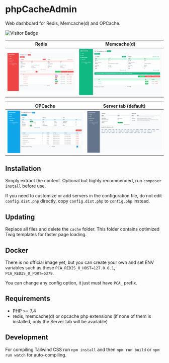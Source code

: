 # phpCacheAdmin

Web dashboard for Redis, Memcache(d) and OPCache.

![Visitor Badge](https://visitor-badge.laobi.icu/badge?page_id=RobiNN1.phpCacheAdmin)

| Redis                           | Memcache(d)                               |
|---------------------------------|-------------------------------------------|
| ![Redis](.github/img/redis.png) | ![Memcache(d)](.github/img/memcached.png) |

| OPCache                             | Server tab (default)                   |
|-------------------------------------|----------------------------------------|
| ![OPCache](.github/img/opcache.png) | ![Memcache(d)](.github/img/server.png) |

## Installation

Simply extract the content. Optional but highly recommended, run `composer install` before use.

If you need to customize or add servers in the configuration file, do not edit `config.dist.php` directly,
copy `config.dist.php` to `config.php` instead.

## Updating

Replace all files and delete the `cache` folder.
This folder contains optimized Twig templates for faster page loading.

## Docker

There is no official image yet,
but you can create your own and set ENV variables such as these
`PCA_REDIS_0_HOST=127.0.0.1`, `PCA_REDIS_0_PORT=6379`.

You can change any config option, it just must have `PCA_` prefix.

## Requirements

- PHP >= 7.4
- redis, memcache(d) or opcache php extensions (if none of them is installed, only the Server tab will be available)

## Development

For compiling Tailwind CSS run `npm install` and then
`npm run build` or `npm run watch` for auto-compiling.
